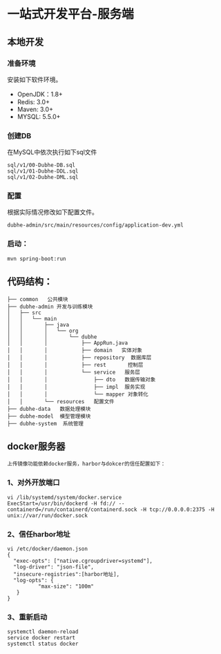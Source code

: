 # 一站式开发平台-服务端

## 本地开发

### 准备环境
安装如下软件环境。
- OpenJDK：1.8+
- Redis: 3.0+
- Maven: 3.0+
- MYSQL: 5.5.0+

### 创建DB
在MySQL中依次执行如下sql文件
```
sql/v1/00-Dubhe-DB.sql
sql/v1/01-Dubhe-DDL.sql
sql/v1/02-Dubhe-DML.sql
```

### 配置
根据实际情况修改如下配置文件。
```
dubhe-admin/src/main/resources/config/application-dev.yml
```

### 启动：
```
mvn spring-boot:run
```

## 代码结构：
```
├── common   公共模块
├── dubhe-admin 开发与训练模块  
│   ├── src  
│   │   └── main    
│   │       ├── java    
│   │       │   └── org   
│   │       │       └── dubhe  
│   │       │           ├── AppRun.java  
│   │       │           ├── domain   实体对象  
│   │       │           ├── repository  数据库层  
│   │       │           ├── rest       控制层  
│   │       │           └── service   服务层  
│   │       │               ├── dto   数据传输对象     
│   │       │               ├── impl  服务实现  
│   │       │               └── mapper 对象转化  
│   │       └── resources   配置文件  
├── dubhe-data   数据处理模块  
├── dubhe-model  模型管理模块
├── dubhe-system  系统管理
``` 

## docker服务器
    上传镜像功能依赖docker服务，harbor与dokcer的信任配置如下：
### 1、对外开放端口
    vi /lib/systemd/system/docker.service
    ExecStart=/usr/bin/dockerd -H fd:// --containerd=/run/containerd/containerd.sock -H tcp://0.0.0.0:2375 -H unix://var/run/docker.sock
### 2、信任harbor地址
    vi /etc/docker/daemon.json
    {
      "exec-opts": ["native.cgroupdriver=systemd"],
      "log-driver": "json-file",
      "insecure-registries":[harbor地址],
      "log-opts": {
              "max-size": "100m"
       }
    }
### 3、重新启动
    systemctl daemon-reload
    service docker restart
    systemctl status docker
